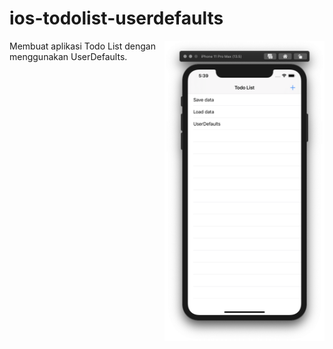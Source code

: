 # ios-todolist-userdefaults
<img src="/screenshot/preview.png" width=256 align=right />
Membuat aplikasi Todo List dengan menggunakan UserDefaults.
